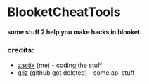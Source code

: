 # BlooketCheatTools
#### some stuff 2 help you make hacks in blooket.


### credits:
- [zastix](https://github.com/ZasticBradyn) (me) - coding the stuff
- [gliz](https://glizzers.xyz/) (github got deleted) - some api stuff
